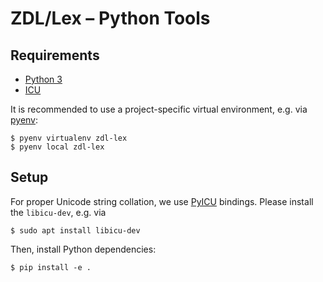 # ZDL/Lex – Python Tools

## Requirements

* [Python 3](https://www.python.org/)
* [ICU](http://site.icu-project.org/)

It is recommended to use a project-specific virtual environment, e.g. via
[pyenv](https://github.com/pyenv/pyenv):

```plaintext
$ pyenv virtualenv zdl-lex
$ pyenv local zdl-lex
```

## Setup

For proper Unicode string collation, we use
[PyICU](https://pypi.org/project/PyICU/) bindings. Please install the
`libicu-dev`, e.g. via

```
$ sudo apt install libicu-dev
```

Then, install Python dependencies:

```plaintext
$ pip install -e .
```
